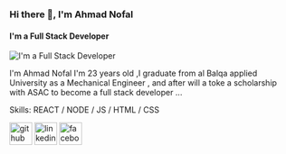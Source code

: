 ### Hi there 👋, I'm Ahmad Nofal
#### I'm a Full Stack Developer 
![I'm a Full Stack Developer ](https://arturssmirnovs.github.io/github-profile-readme-generator/images/banner.png)

I'm Ahmad Nofal I'm 23 years old ,I graduate from al Balqa applied University as a Mechanical Engineer , and after will a toke a scholarship with ASAC to become a full stack developer  ...

Skills:  REACT / NODE / JS / HTML / CSS



[<img src='https://cdn.jsdelivr.net/npm/simple-icons@3.0.1/icons/github.svg' alt='github' height='40'>](https://github.com/https://github.com/abu-nofal)  [<img src='https://cdn.jsdelivr.net/npm/simple-icons@3.0.1/icons/linkedin.svg' alt='linkedin' height='40'>](https://www.linkedin.com/in/https://www.linkedin.com/in/ahmad-nofal-7036a419a//)  [<img src='https://cdn.jsdelivr.net/npm/simple-icons@3.0.1/icons/facebook.svg' alt='facebook' height='40'>](https://www.facebook.com/https://www.facebook.com/ahmed.nofal.7374)  

